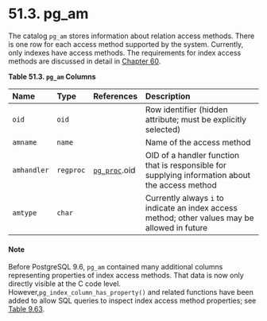 # 51.3. pg\_am

The catalog `pg_am` stores information about relation access methods. There is one row for each access method supported by the system. Currently, only indexes have access methods. The requirements for index access methods are discussed in detail in [Chapter 60](https://www.postgresql.org/docs/10/static/indexam.html).

**Table 51.3. `pg_am` Columns**

| Name | Type | References | Description |
| :--- | :--- | :--- | :--- |
| `oid` | `oid` |   | Row identifier \(hidden attribute; must be explicitly selected\) |
| `amname` | `name` |   | Name of the access method |
| `amhandler` | `regproc` | [`pg_proc`](https://www.postgresql.org/docs/10/static/catalog-pg-proc.html).oid | OID of a handler function that is responsible for supplying information about the access method |
| `amtype` | `char` |   | Currently always `i` to indicate an index access method; other values may be allowed in future |

#### Note

Before PostgreSQL 9.6, `pg_am` contained many additional columns representing properties of index access methods. That data is now only directly visible at the C code level. However,`pg_index_column_has_property()` and related functions have been added to allow SQL queries to inspect index access method properties; see [Table 9.63](https://www.postgresql.org/docs/10/static/functions-info.html#FUNCTIONS-INFO-CATALOG-TABLE).

